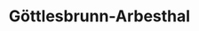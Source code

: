 ---
title: Göttlesbrunn-Arbesthal
url: /goettlesbrunn-arbesthal/
latitude: 48.06
longitude: 16.738
---